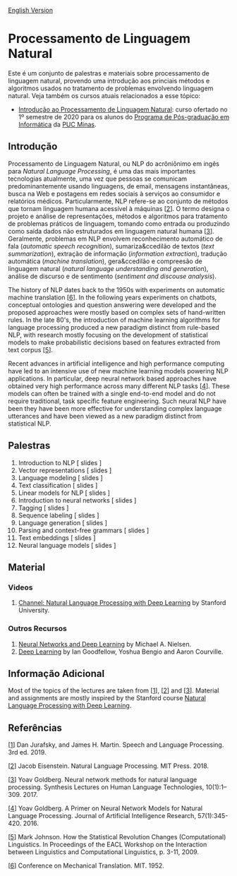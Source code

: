 [English Version](en/README.md)

# Processamento de Linguagem Natural
Este &eacute; um conjunto de palestras e materiais sobre processamento de linguagem natural, provendo uma introdu&ccedil;&atilde;o aos princiais m&eacute;todos e algoritmos usados no tratamento de problemas envolvendo linguagem natural. Veja tamb&eacute;m os cursos atuais relacionados a esse t&oacute;pico:

* [Introdu&ccedil;&atilde;o ao Processamento de Linguagem Natural](NLP202001.md): curso ofertado no 1&ordm; semestre de 2020 para os alunos do [Programa de P&oacute;s-gradua&ccedil;&atilde;o em Inform&aacute;tica](http://portal.pucminas.br/pos/informatica) da [PUC Minas](http://www.pucminas.br).

## Introdu&ccedil;&atilde;o
Processamento de Linguagem Natural, ou NLP do acrôni&ocirc;nimo em ing&ecirc;s para *Natural Language Processing*, &eacute; uma das mais importantes tecnologias atualmente, uma vez que pessoas se comunicam predominantemente usando linguagens, de email, mensagens instant&acirc;neas, busca na Web e postagens em redes sociais &agrave; servi&ccedil;os ao consumidor e relat&oacute;rios m&eacute;dicos.
Particularmente, NLP refere-se ao conjunto de m&eacute;todos que tornam linguagem humana acess&iacute;vel &agrave; m&aacute;quinas \[[2](#Eisenstein-2018-BOOK)\]. O termo designa o projeto e an&aacute;lise de representa&ccedil;&otilde;es, m&eacute;todos e algoritmos para tratamento de problemas pr&aacute;ticos de linguagem, tomando como entrada ou produzindo como sa&iacute;da dados n&atilde;o estruturados em linguagem natural humana \[[3](#Goldberg-2017-SLHLT)\]. Geralmente, problemas em NLP envolvem reconhecimento autom&aacute;tico de fala (*automatic speech recognition*), sumariza&ccedil&atilde;o de textos (*text summarization*), extra&ccedil;&atilde;o de informa&ccedil;&atilde;o (*information extraction*), tradu&ccedil;&atilde;o autom&aacute;tica (*machine translation*), gera&ccedil&atilde;o e comprees&atilde;o de linguagem natural (*natural language understanding and generation*), an&aacute;lise de discurso e de sentimento (*sentiment and discouse analysis*).

The history of NLP dates back to the 1950s with experiments on automatic machine translation \[[6](#MIT-1952-CMT)\]. In the following years experiments on chatbots, conceptual ontologies and question answering were developed and the proposed approaches were mostly based on complex sets of hand-written rules.
In the late 80's, the introduction of machine learning algorithms for language processing produced a new paradigm distinct from rule-based NLP, with research mostly focusing on the development of statistical models to make probabilistic decisions based on features extracted from text corpus \[[5](#Johnson-2009-EACL)\].

Recent advances in artificial intelligence and high performance computing have led to an intensive use of new machine learning models powering NLP applications.
In particular, deep neural network based approaches have obtained very high performance across many different
NLP tasks \[[4](#Goldberg-2016-JAIR)\]. These models can often be trained with a single end-to-end model and do not require traditional, task specific feature engineering.
Such neural NLP have been they have been more effective for understanding complex language utterances and have been viewed as a new paradigm distinct from statistical NLP.

## Palestras

1. Introduction to NLP [ slides ]
1. Vector representations [ slides ]
1. Language modeling [ slides ]
1. Text classification [ slides ]
1. Linear models for NLP [ slides ]
1. Introduction to neural networks [ slides ]
1. Tagging [ slides ]
1. Sequence labeling [ slides ]
1. Language generation [ slides ]
1. Parsing and context-free grammars [ slides ]
1. Text embeddings [ slides ]
1. Neural language models [ slides ]

## Material

### Videos

1. [Channel: Natural Language Processing with Deep Learning](https://www.youtube.com/playlist?list=PLoROMvodv4rOhcuXMZkNm7j3fVwBBY42z) by Stanford University.

### Outros Recursos

1. [Neural Networks and Deep Learning](http://neuralnetworksanddeeplearning.com/) by Michael A. Nielsen.
1. [Deep Learning](http://www.deeplearningbook.org) by Ian Goodfellow, Yoshua Bengio and Aaron Courville.

## Informa&ccedil;&atilde;o Adicional

Most of the topics of the lectures are taken from \[[1](#Jurafsky-2019-BOOK)\], \[[2](#Eisenstein-2018-BOOK)\] and \[[3](#Goldberg-2017-SLHLT)\]. Material and assignments are mostly inspired by the Stanford course [Natural Language Processing with Deep Learning](http://web.stanford.edu/class/cs224n/).


## Refer&ecirc;ncias

<a name="Jurafsky-2019-BOOK"></a>\[[1][1]\] Dan Jurafsky, and James H. Martin. Speech and Language Processing. 3rd ed. 2019.

<a name="Eisenstein-2018-BOOK"></a>\[[2][2]\] Jacob Eisenstein. Natural Language Processing. MIT Press. 2018.

<a name="Goldberg-2017-SLHLT"></a>\[[3][3]\] Yoav Goldberg. Neural network methods for natural language processing. Synthesis Lectures on Human Language Technologies, 10(1):1–309. 2017.

<a name="Goldberg-2016-JAIR"></a>\[[4][4]\] Yoav Goldberg. A Primer on Neural Network Models for Natural Language Processing. Journal of Artificial Intelligence Research, 57(1):345-420. 2016.

<a name="Johnson-2009-EACL"></a>\[[5][5]\] Mark Johnson. How the Statistical Revolution Changes (Computational) Linguistics. In Proceedings of the EACL Workshop on the Interaction between Linguistics and Computational Linguistics, p. 3-11, 2009.

<a name="MIT-1952-CMT"></a>\[[6][6]\] Conference on Mechanical Translation. MIT. 1952.

[1]: https://web.stanford.edu/~jurafsky/slp3/
[2]: https://github.com/jacobeisenstein/gt-nlp-class/blob/master/notes/eisenstein-nlp-notes.pdf
[3]: https://doi.org/10.2200/S00762ED1V01Y201703HLT037
[4]: https://doi.org/10.1613/jair.4992
[5]: https://www.aclweb.org/anthology/W09-0103
[6]: http://mt-archive.info/MIT-1952-TOC.htm

